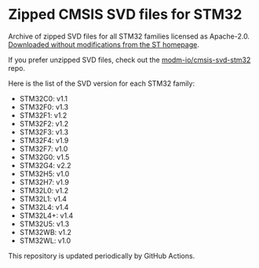 # Zipped CMSIS SVD files for STM32

Archive of zipped SVD files for all STM32 families licensed as Apache-2.0.
[Downloaded without modifications from the ST homepage][url].

If you prefer unzipped SVD files, check out the [modm-io/cmsis-svd-stm32][repo] repo.

Here is the list of the SVD version for each STM32 family:

<!--families-->
- STM32C0: v1.1
- STM32F0: v1.3
- STM32F1: v1.2
- STM32F2: v1.2
- STM32F3: v1.3
- STM32F4: v1.9
- STM32F7: v1.0
- STM32G0: v1.5
- STM32G4: v2.2
- STM32H5: v1.0
- STM32H7: v1.9
- STM32L0: v1.2
- STM32L1: v1.4
- STM32L4: v1.4
- STM32L4+: v1.4
- STM32U5: v1.3
- STM32WB: v1.2
- STM32WL: v1.0
<!--/families-->

This repository is updated periodically by GitHub Actions.

[url]: https://www.st.com/en/microcontrollers-microprocessors/stm32-32-bit-arm-cortex-mcus.html#cad-resources
[repo]: https://github.com/modm-io/cmsis-svd-stm32
